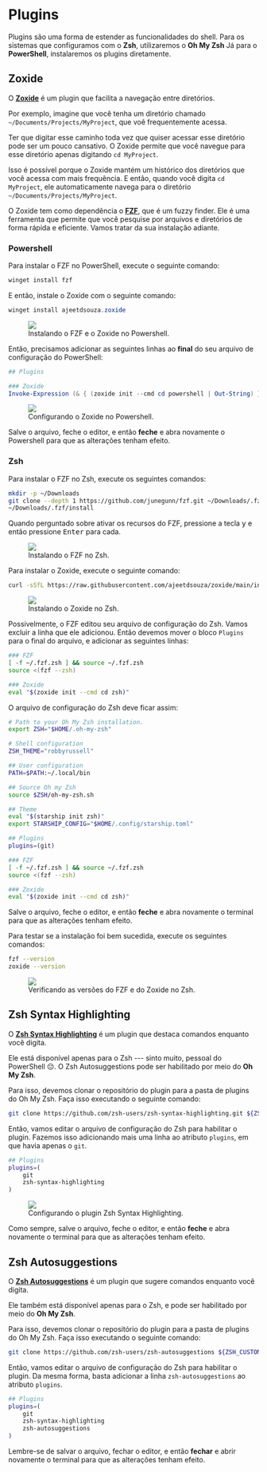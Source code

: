 # Plugins

Plugins são uma forma de estender as funcionalidades do shell.
Para os sistemas que configuramos com o **Zsh**, utilizaremos o **Oh My Zsh**
Já para o **PowerShell**, instalaremos os plugins diretamente.

## Zoxide

O [**Zoxide**](https://github.com/ajeetdsouza/zoxide) é um plugin que facilita a navegação entre diretórios.

Por exemplo, imagine que você tenha um diretório chamado `~/Documents/Projects/MyProject`, que voê frequentemente acessa.

Ter que digitar esse caminho toda vez que quiser acessar esse diretório pode ser um pouco cansativo.
O Zoxide permite que você navegue para esse diretório apenas digitando `cd MyProject`.

Isso é possível porque o Zoxide mantém um histórico dos diretórios que você acessa com mais frequência.
E então, quando você digita `cd MyProject`, ele automaticamente navega para o diretório `~/Documents/Projects/MyProject`.

O Zoxide tem como dependência o [**FZF**](https://github.com/junegunn/fzf), que é um fuzzy finder.
Ele é uma ferramenta que permite que você pesquise por arquivos e diretórios de forma rápida e eficiente.
Vamos tratar da sua instalação adiante.

### Powershell

Para instalar o FZF no PowerShell, execute o seguinte comando:

```powershell
winget install fzf
```

E então, instale o Zoxide com o seguinte comando:

```powershell
winget install ajeetdsouza.zoxide
```

<figure>
<img src="./installing_zoxide_powershell.png" />
<figcaption>Instalando o FZF e o Zoxide no Powershell.</figcaption>
</figure>

Então, precisamos adicionar as seguintes linhas ao **final** do seu arquivo de configuração do PowerShell:

```powershell
## Plugins

### Zoxide
Invoke-Expression (& { (zoxide init --cmd cd powershell | Out-String) })
```

<figure>
<img src="./configuring_zoxide_powershell.png" />
<figcaption>Configurando o Zoxide no Powershell.</figcaption>
</figure>

Salve o arquivo, feche o editor, e então **feche** e abra novamente o Powershell para que as alterações tenham efeito.

### Zsh

Para instalar o FZF no Zsh, execute os seguintes comandos:

```bash
mkdir -p ~/Downloads
git clone --depth 1 https://github.com/junegunn/fzf.git ~/Downloads/.fzf
~/Downloads/.fzf/install
```

Quando perguntado sobre ativar os recursos do FZF, pressione a tecla <kbd>y</kbd> e então pressione <kbd>Enter</kbd> para cada.

<figure>
<img src="./installing_fzf_zsh.png" />
<figcaption>Instalando o FZF no Zsh.</figcaption>
</figure>

Para instalar o Zoxide, execute o seguinte comando:

```bash
curl -sSfL https://raw.githubusercontent.com/ajeetdsouza/zoxide/main/install.sh | sh
```

<figure>
<img src="./installing_zoxide_zsh.png" />
<figcaption>Instalando o Zoxide no Zsh.</figcaption>
</figure>

Possivelmente, o FZF editou seu arquivo de configuração do Zsh.
Vamos excluir a linha que ele adicionou.
Então devemos mover o bloco `Plugins` para o final do arquivo, e adicionar as seguintes linhas:

```bash
### FZF
[ -f ~/.fzf.zsh ] && source ~/.fzf.zsh
source <(fzf --zsh)

### Zoxide
eval "$(zoxide init --cmd cd zsh)"
```

O arquivo de configuração do Zsh deve ficar assim:

```bash
# Path to your Oh My Zsh installation.
export ZSH="$HOME/.oh-my-zsh"

# Shell configuration
ZSH_THEME="robbyrussell"

## User configuration
PATH=$PATH:~/.local/bin

## Source Oh my Zsh
source $ZSH/oh-my-zsh.sh

## Theme
eval "$(starship init zsh)"
export STARSHIP_CONFIG="$HOME/.config/starship.toml"

## Plugins
plugins=(git)

### FZF
[ -f ~/.fzf.zsh ] && source ~/.fzf.zsh
source <(fzf --zsh)

### Zoxide
eval "$(zoxide init --cmd cd zsh)"
```

Salve o arquivo, feche o editor, e então **feche** e abra novamente o terminal para que as alterações tenham efeito.

Para testar se a instalação foi bem sucedida, execute os seguintes comandos:

```bash
fzf --version
zoxide --version
```

<figure>
<img src="./checking_zoxide_zsh.png" />
<figcaption>Verificando as versões do FZF e do Zoxide no Zsh.</figcaption>
</figure>

<!--
TODO: Ensinar a instalar o The Fuck, considerando que ele exige instalar o Python.

## The Fuck

Primeiramente, perdoem-me o palavreado.
Mas sabe quando você digita um comando enorme, mas percebe só depois de executar que errou uma coisinha só?
O tempo todo eu esqueço de adicionar o `sudo` na frente dos comandos.

Pensando nisso, foi criado o [**The Fuck**](https://github.com/nvbn/thefuck).
Ele é um plugin que corrige esses pequenos erros nos comandos, sejam uma letra trocada, ou todo um atributo esquecido.

Quando receber um erro, digite `fuck`, e o plugin tentará corrigi-lo para você.

### Dependências

Como dependências, o The Fuck exige que se tenha instalado:

- python (3.5+)
- pip
- python-dev -->

## Zsh Syntax Highlighting

O [**Zsh Syntax Highlighting**](https://github.com/zsh-users/zsh-syntax-highlighting/blob/master/INSTALL.md#oh-my-zsh) é um plugin que destaca comandos enquanto você digita.

Ele está disponível apenas para o Zsh --- sinto muito, pessoal do PowerShell 😔.
O Zsh Autosuggestions pode ser habilitado por meio do **Oh My Zsh**.

Para isso, devemos clonar o repositório do plugin para a pasta de plugins do Oh My Zsh.
Faça isso executando o seguinte comando:

```bash
git clone https://github.com/zsh-users/zsh-syntax-highlighting.git ${ZSH_CUSTOM:-~/.oh-my-zsh/custom}/plugins/zsh-syntax-highlighting
```

Então, vamos editar o arquivo de configuração do Zsh para habilitar o plugin.
Fazemos isso adicionando mais uma linha ao atributo `plugins`, em que havia apenas o `git`.

```bash
## Plugins
plugins=(
    git
    zsh-syntax-highlighting
)
```

<figure>
<img src="./configuring_zsh_syntax_highlighting.png" />
<figcaption>Configurando o plugin Zsh Syntax Highlighting.</figcaption>
</figure>

Como sempre, salve o arquivo, feche o editor, e então **feche** e abra novamente o terminal para que as alterações tenham efeito.

## Zsh Autosuggestions

O [**Zsh Autosuggestions**](https://github.com/zsh-users/zsh-autosuggestions/blob/master/INSTALL.md#oh-my-zsh) é um plugin que sugere comandos enquanto você digita.

Ele também está disponível apenas para o Zsh, e pode ser habilitado por meio do **Oh My Zsh**.

Para isso, devemos clonar o repositório do plugin para a pasta de plugins do Oh My Zsh.
Faça isso executando o seguinte comando:

```bash
git clone https://github.com/zsh-users/zsh-autosuggestions ${ZSH_CUSTOM:-~/.oh-my-zsh/custom}/plugins/zsh-autosuggestions
```

Então, vamos editar o arquivo de configuração do Zsh para habilitar o plugin.
Da mesma forma, basta adicionar a linha `zsh-autosuggestions` ao atributo `plugins`.

```bash
## Plugins
plugins=(
    git
    zsh-syntax-highlighting
    zsh-autosuggestions
)
```

Lembre-se de salvar o arquivo, fechar o editor, e então **fechar** e abrir novamente o terminal para que as alterações tenham efeito.
